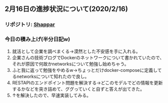 ## 2月16日の進捗状況について(2020/2/16)

### リポジトリ: [Shappar](https://github.com/Hirochon/Shappar)

### 今日の積み上げ(半分日記w)
1. 就活として企業を調べまくる→漠然とした不安感を手に入れる。
2. 企業さんの技術ブログでDockerのネットワークについて書かれていたので、それが原因で何故かnetworksについて勉強し始めちゃう。
3. ふと我に返って勉強をやめるw→ちょっとだけdocker-composeに定義してるnetworksについて知れたので良し。
4. RESTAPIのエンドポイント問題を解決する→どこのモデルでどの情報を更新するかなどを突き詰めて、ググっていくと自ずと答えが出てきた。
5. ↑を解決したので、早速実装してみる。